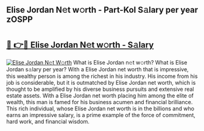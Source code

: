 ## Elise Jordan N𝚎t w𝚘rth - Part-KoI S𝚊lary per year zOSPP

# <h2><a href="http://gc3nvh2.nevu.top/?p=Elise+Jordan">🔗 👉🔴 Elise Jordan N𝚎t w𝚘rth - S𝚊lary</a></h2>

[![Elise Jordan N𝚎t W𝚘rth](https://i.imgur.com/Oavwk0R.jpeg)](http://gc3nvh2.nevu.top/?p=Elise+Jordan)
What is Elise Jordan n𝚎t w𝚘rth? What is Elise Jordan s𝚊lary per year?
With a Elise Jordan net worth that is impressive, this wealthy person is among the richest in his industry. His income from his job is considerable, but it is outmatched by Elise Jordan net worth, which is thought to be amplified by his diverse business pursuits and extensive real estate assets. With a Elise Jordan net worth placing him among the elite of wealth, this man is famed for his business acumen and financial brilliance. This rich individual, whose Elise Jordan net worth is in the billions and who earns an impressive salary, is a prime example of the force of commitment, hard work, and financial wisdom.
